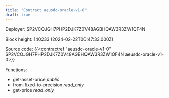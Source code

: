 ```yaml
---
title: "Contract aeusdc-oracle-v1-0"
draft: true
---
```

Deployer: SP2VCQJGH7PHP2DJK7Z0V48AGBHQAW3R3ZW1QF4N


 



Block height: 140233 (2024-02-22T00:47:33.000Z)

Source code: {{<contractref "aeusdc-oracle-v1-0" SP2VCQJGH7PHP2DJK7Z0V48AGBHQAW3R3ZW1QF4N aeusdc-oracle-v1-0>}}

Functions:

* get-asset-price _public_
* from-fixed-to-precision _read_only_
* get-price _read_only_
